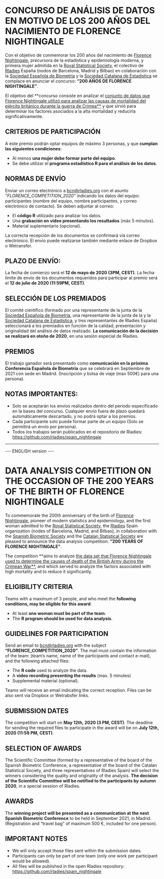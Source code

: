 # CONCURSO DE ANÁLISIS DE DATOS EN MOTIVO DE LOS 200 AÑOS DEL NACIMIENTO DE FLORENCE NIGHTINGALE

Con el objetivo de conmemorar los 200 años del nacimiento de [Florence Nightingale](https://es.wikipedia.org/wiki/Florence_Nightingale), precursora de la estadística y epidemiología moderna, y primera mujer admitida en la [Royal Statistical Society](https://es.wikipedia.org/wiki/Royal_Statistical_Society), el colectivo de [Rladies](https://rladies.org/) España (nodos de Barcelona, Madrid y Bilbao) en colaboración con la [Sociedad Española de Biometría](http://www.biometricsociety.net/) y la [Sociedad Catalana de Estadística](http://soce.iec.cat/) se complace en anunciar el concurso: **“200 AÑOS DE FLORENCE NIGHTINGALE”**.

El objetivo del **concurso consiste en analizar el [conjunto de datos que Florence Nightingale utilizó para analizar las causas de mortalidad del ejército británico durante la guerra de Crimea**](https://github.com/rladies/spain_nightingale/blob/master/datos_florence.xlsx) y que sirvió para determinar los factores asociados a la alta mortalidad y reducirla significativamente.

## CRITERIOS DE PARTICIPACIÓN
A este premio podrán optar equipos de máximo 3 personas, y que **cumplan las siguientes condiciones**:  
- Al menos **una mujer debe formar parte del equipo**.
- Se debe utilizar el **programa estadístico R para el análisis de los datos**.

## NORMAS DE ENVÍO
Enviar un correo electrónico a bcn@rladies.org con el asunto *“FLORENCE_COMPETITION_2020”* indicando los datos del equipo: participantes (nombre del equipo, nombre participantes, y correo electrónico de contacto). Se deben adjuntar al correo: 
- El **código R** utilizado para analizar los datos.
- Una **grabación en vídeo presentando los resultados** (máx 5 minutos). 
- Material suplementario (opcional).

La correcta recepción de los documentos se confirmará vía correo electrónico. El envío puede realizarse también mediante enlace de Dropbox o Wetransfer.

## PLAZO DE ENVÍO:
La fecha de comienzo será el **12 de mayo de 2020 (3PM, CEST)**. La fecha límite de envío de los documentos requeridos para participar al premio será el **12 de julio de 2020 (11:59PM, CEST)**.  

## SELECCIÓN DE LOS PREMIADOS  
El comité científico (formado por una representante de la junta de la  [Sociedad Española de Biometría](http://www.biometricsociety.net/), una representante de la junta de la y la [Sociedad Catalana de Estadística](http://soce.iec.cat/), y tres representantes de Rladies España) seleccionará a los premiados en función de la calidad, presentación y originalidad del análisis de datos realizado. **La comunicación de la decisión se realizará en otoño de  2020**, en una sesión especial de Rladies.

## PREMIOS
El trabajo ganador será presentado como **comunicación en  la próxima Conferencia Española de Biometría** que se celebrará en Septiembre de 2021 con sede en Madrid. (Inscripción y bolsa de viaje (max 500€) para una persona).

## NOTAS IMPORTANTES: 
- Solo se aceptarán los envíos realizados dentro del periodo especificado en la bases del concurso. Cualquier envío fuera de plazo quedará automáticamente descartado, y no podrá optar a los premios.
- Cada participante solo puede formar parte de un equipo (Solo se permitirá un envío por persona).
- Todos los  trabajos serán publicados en el repositorio de Rladies: https://github.com/rladies/spain_nightingale

---

--- ENGLISH version ---

# DATA ANALYSIS COMPETITION ON THE OCCASION OF THE 200 YEARS OF THE BIRTH OF FLORENCE NIGHTINGALE

To commemorate the 200th anniversary of the birth of [Florence Nightingale](https://es.wikipedia.org/wiki/Florence_Nightingale), pioneer of modern statistics and epidemiology, and the first woman admitted to the [Royal Statistical Society](https://es.wikipedia.org/wiki/Royal_Statistical_Society), the [Rladies](https://rladies.org/) Spain organization (nodes of Barcelona, Madrid, and Bilbao), in collaboration with the [Spanish Biometric Society](http://www.biometricsociety.net/) and the [Catalan Statistical Society](http://soce.iec.cat/) are pleased to announce the data analysis competition: **“200 YEARS OF FLORENCE NIGHTINGALE”**.

The competition **aims to analyze [the data set that Florence Nightingale used to determine the causes of death of the British Army during the Crimean War**](https://github.com/rladies/spain_nightingale/blob/master/datos_florence.xlsx), and which served to analyze the factors associated with high mortality and to reduce it significantly.

## ELIGIBILITY CRITERIA
Teams with a maximum of 3 people, and who meet the **following conditions, may be eligible for this award**:
- At least **one woman must be part of the team**.
- The **R program should be used for data analysis**.

## GUIDELINES FOR PARTICIPATION
Send an email to bcn@rladies.org with the subject **“FLORENCE_COMPETITION_2020”**. The mail must contain the information of the team: (team’s name, name of the participants and contact e-mail), and the following attached files:

- The **R code** used to analyze the data.
- A **video recording presenting the results** (max. 5 minutes) 
- Supplemental material (optional).

Teams will receive an email indicating the correct reception. Files can be also sent via Dropbox or Wetrabsfer links.

## SUBMISSION DATES
The competition will start on **May 12th, 2020 (3 PM, CEST)**. The deadline for sending the required files to participate in the award will be on **July 12th, 2020 (11:59 PM, CEST)**.

## SELECTION OF AWARDS
The Scientific Committee (formed by a representative of the board of the Spanish Biometric Conference, a representative of the board of the Catalan Statistical Society, and three representatives of Rladies Spain) will select the winners considering the quality and originality of the analysis. **The decision of the Scientific Committee will be notified to the participants by autumn 2020**, in a special session of Rladies.

## AWARDS
The **winning project will be presented as a communication at the next Spanish Biometric Conference** to be held in September 2021, in Madrid. (Registration and “travel bag” of maximum 500 €, included for one person).

## IMPORTANT NOTES
- We will only accept those files sent within the submission dates. 
- Participants can only be part of one team (only one work per participant would be allowed).
- All files will be published in the open Rladies repository: https://github.com/rladies/spain_nightingale


